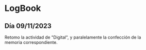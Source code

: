 # LogBook 
## Día 09/11/2023

Retomo la actividad de "Digital", y paralelamente la confección de la memoria correspondiente.